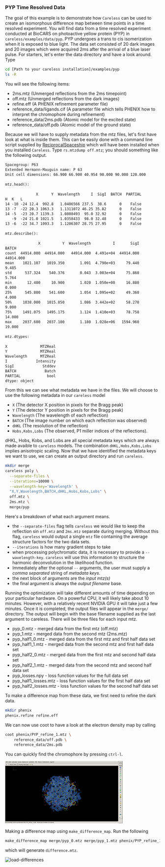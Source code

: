 ### PYP Time Resolved Data
The goal of this example is to demonstrate how `Careless` can be used to create an isomorphous difference map between time points in a time resolved experiment. 
You will find data from a time resolved experiment conducted at BioCARS on photoactive yellow protein (PYP) in `careless/examples/data/pyp`. 
PYP undergoes a trans to cis isomerization when it is exposed to blue light. 
The data set consisted of 20 dark images and 20 images which were acquired 2ms after the arrival of a blue laser pulse. 
For starters, let's enter the data directory and have a look around. 
Type 
```bash
cd [Path to your careless installation]/examples/pyp
ls -R
```

You will see the following items:
 - 2ms.mtz (Unmerged reflections from the 2ms timepoint)
 - off.mtz (Unmerged reflections from the dark images)
 - refine.eff (A PHENIX refinement parameter file)
 - reference_data/ligands.cif (A parameter file which tells PHENIX how to interpret the chromophore during refinement)
 - reference_data/2ms.pdb (Atomic model for the excited state)
 - reference_data/off.pdb (Atomic model of the ground state)

Because we will have to supply metadata from the mtz files, let's first have  look at what is inside them.
This can be easily done with a command line script supplied by [ReciprocalSpaceship](https://hekstra-lab.github.io/reciprocalspaceship/) which will have been installed when you installed `Careless`. Type `rs.mtzdump off.mtz`; you should something like the following output. 

```
Spacegroup: P63
Extended Hermann-Mauguin name: P 63
Unit cell dimensions: 66.900 66.900 40.954 90.000 90.000 120.000

mtz.head():

              X      Y  Wavelength     I  SigI  BATCH  PARTIAL
H  K   L
14 -10 -24 12.4  992.8   1.0406566 237.5  38.6      0    False
13 -7  -22 20.3 1063.3   1.1311072 46.25 35.82      0    False
14 -5  -23 20.7 1139.3   1.0808493  95.0 32.92      0    False
   -9  -24 21.0 1021.5   1.0358433  98.0 32.48      0    False
13 -6  -22 34.7 1093.3   1.1206307 28.75 27.95      0    False

mtz.describe():

               X          Y  Wavelength          I       SigI      BATCH
count  44914.000  44914.000   44914.000  4.491e+04  44914.000  44914.000
mean    1021.107   1019.350       1.091  4.790e+03     79.440      9.485
std      537.324    540.376       0.043  3.003e+04     75.860      5.764
min       12.400     10.900       1.020  1.050e+00     16.880      0.000
25%      545.800    541.600       1.054  1.095e+02     49.360      4.000
50%     1038.000   1015.850       1.086  3.442e+02     58.270      9.000
75%     1491.075   1495.175       1.124  1.410e+03     78.758     14.000
max     2037.600   2037.100       1.180  1.028e+06   1594.960     19.000

mtz.dtypes:

X               MTZReal
Y               MTZReal
Wavelength      MTZReal
I             Intensity
SigI             Stddev
BATCH             Batch
PARTIAL            bool
dtype: object
```

From this we can see what metadata we have in the files. 
We will choose to use the following metadata in our `careless` model
 - `X` (The detector X position in pixels for the Bragg peak)
 - `Y` (The detector Y position in pixels for the Bragg peak)
 - `Wavelength` (The wavelength of each reflection)
 - `BATCH` (The image number on which each reflection was observed)
 - `dHKL` (The resolution of the reflection) 
 - `Hobs,Kobs,Lobs` (The observed, P1 miller indices of the reflections). 
 
dHKL, Hobs, Kobs, and Lobs are all special metadata keys which are always made avaible to `careless` models. The combination `dHKL,Hobs,Kobs,Lobs` implies anisotropic scaling. 
Now that we have identified the metadata keys we want to use, we can create an output directory and run `careless`.

```bash
mkdir merge
careless poly \
  --separate-files \
  --iterations=10000 \
  --wavelength-key='Wavelength' \
  "X,Y,Wavelength,BATCH,dHKL,Hobs,Kobs,Lobs" \
  off.mtz \
  2ms.mtz \
  merge/pyp
```

Here's a breakdown of what each argument means.
- the `--separate-files` flag tells `careless` we would like to keep the reflection sin `off.mtz` and `2ms.mtz` separate during merging. Without this flag, `careless` would output a single `mtz` file containing the average structure factors for the two data sets. 
- `--iterations` is how many gradient steps to take 
- when processing polychromatic data, it is necessary to provide a `--wavelength-key`. `careless` will use this information to structure the harmonic deconvolution in the likelihood function. 
- Immediately after the optional `--` arguments, the user must supply a *comma separated* string of *metadata keys*.
- the next block of arguments are the *input mtz(s)*
- the final argument is always the *output filename* base.

Running the optimization will take different amounts of time depending on your particular hardware. 
On a powerful CPU, it will likely take about 10 minutes. 
However, with a relatively recent NVIDIA GPU it will take just a few minutes. 
Once it is completed, the output files will appear in the `merge/` directory. 
The output will begin with the base filename supplied as the last argument to careless. 
There will be three files for each input mtz. 

- pyp_0.mtz - merged data from the first mtz (off.mtz)
- pyp_1.mtz - merged data from the second mtz (2ms.mtz)
- pyp_half1_0.mtz - merged data from the first mtz and first half data set
- pyp_half1_1.mtz - merged data from the second mtz and first half data set
- pyp_half2_0.mtz - merged data from the first mtz and second half data set
- pyp_half2_1.mtz - merged data from the second mtz and second half data set
- pyp_losses.npy  - loss function values for the full data set
- pyp_half1_losses.mtz - loss function values for the first half data set
- pyp_half2_losses.mtz - loss function values for the second half data set

To make a difference map from these data, we first need to refine the dark data. 

```bash
mkdir phenix
phenix.refine refine.eff
```

We can now use coot to have a look at the electron density map by calling 

```bash
coot phenix/PYP_refine_1.mtz \
    reference_data/off.pdb \
    reference_data/2ms.pdb 
```

You can quickly find the chromophore by pressing `ctrl-l`.

![2fo-fc map](images/pyp-2fo-fc.gif)

Making a difference map using `make_difference_map`. Run the following

```bash
make_difference_map merge/pyp_0.mtz merge/pyp_1.mtz phenix/PYP_refine_1.mtz
```

which will generate `difference.mtz`. 

![load-differences](images/pyp-load-differences.gif)

